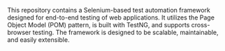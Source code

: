 This repository contains a Selenium-based test automation framework designed for end-to-end testing of web applications. It utilizes the Page Object Model (POM) pattern, is built with TestNG, and supports cross-browser testing. The framework is designed to be scalable, maintainable, and easily extensible.
